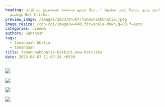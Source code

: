 ```yaml
---
heading: பிட்டு பட நடிகைகள் எல்லாம் ஓரமா போ..! தென்ன மரம் போட்ட குட்டி ப்ரா!
  தமன்னா Hot Clicks.
preview_image: /images/2023/04/07/tamannaahbhatia.jpeg
image_resize: /cdn-cgi/image/w=640,fit=scale-down,q=80,f=auto
categories: cinema
authors: Santhosh
tags:
  - tamannaah bhatia
  - tamannaah
title: tamannaahbhatia-bikkini-new-hotcliks
date: 2023-04-07 11:07:24 +0530
---
```

![](/images/2023/04/07/tamannaahbhatia-bikkini-new-hotcliks.jpeg)

![](/images/2023/04/07/tamannaahbhatia-bikkini-new-hotcliks2.jpeg)

![](/images/2023/04/07/tamannaahbhatia-bikkini-new-hotclikss.jpeg)

![](/images/2023/04/07/tamannaahbhatia-bikkini-new-hotclikss22.jpeg)